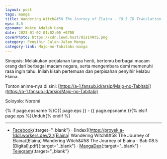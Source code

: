 ```yaml
---
layout: post
tags: manga
title: Wandering Witch&#58 The Journey of Elaina - C8.5 ID Translation
eps: 8.5
epsname: Waktu Adalah Uang
date: 2023-01-02 01:02:00 +0700
coverPhoto: https://cdn.lewd.host/9Is14HtS.png
category: Penyihir Jalan-Jalan Manga
category-link: Majo-no-Tabitabi-manga
---
```


Sinopsis: Melakukan perjalanan tanpa henti, bertemu berbagai macam orang dari berbagai macam negara, serta mengembara demi memenuhi rasa ingin tahu. Inilah kisah pertemuan dan perpisahan penyihir kelabu Elaina.

Tonton anime-nya di sini: [https://a-1.fansub.id/arsip/Majo-no-Tabitabi](https://a-1.fansub.id/arsip/Majo-no-Tabitabi)

Soloyolo: Noromi

{% if page.epsname %}C{{ page.eps }} - {{ page.epsname }}{% elsif page.eps %}Unduh{% endif %}

---
- [Facebook](https://www.facebook.com/a1fansub/posts/pfbid02tHrCspvNCTrQbDWQ9S5AXnwwAEaJ7nAHNgRJpgB23c32iJDFE1L7T87opJ4XEz3rl){:target="_blank"} &middot; [Index](https://proyek.a-1ddl.workers.dev/2:/[Elaina] Wandering Witch&#58 The Journey of Elaina/[Elaina] Wandering Witch&#58 The Journey of Elaina - Bab 08.5 [Digital].pdf){:target="_blank"} &middot; [MangaDex](https://mangadex.org/chapter/444a70df-1700-4a4f-ae0b-f81a0f633ce9){:target="_blank"} &middot; [Telegram](https://t.me/a1fansubweeklies/226){:target="_blank"}